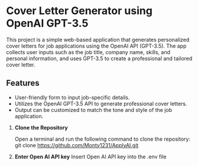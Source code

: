 # Cover Letter Generator using OpenAI GPT-3.5

This project is a simple web-based application that generates personalized cover letters for job applications using the OpenAI API (GPT-3.5). The app collects user inputs such as the job title, company name, skills, and personal information, and uses GPT-3.5 to create a professional and tailored cover letter.

## Features

- User-friendly form to input job-specific details.
- Utilizes the OpenAI GPT-3.5 API to generate professional cover letters.
- Output can be customized to match the tone and style of the job application.

1. **Clone the Repository**

   Open a terminal and run the following command to clone the repository:
   git clone https://github.com/Monty1231/ApplyAI.git

2. **Enter Open AI API key**
   Insert Open AI API key into the .env file
   
